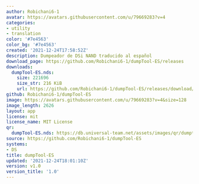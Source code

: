 ```yaml
---
author: Robichani6-1
avatar: https://avatars.githubusercontent.com/u/79669283?v=4
categories:
- utility
- translation
color: '#7e4563'
color_bg: '#7e4563'
created: '2021-12-24T17:58:52Z'
description: Dumpeador de DSi NAND traducido al español
download_page: https://github.com/Robichani6-1/dumpTool-ES/releases
downloads:
  dumpTool-ES.nds:
    size: 221696
    size_str: 216 KiB
    url: https://github.com/Robichani6-1/dumpTool-ES/releases/download/v1.0/dumpTool-ES.nds
github: Robichani6-1/dumpTool-ES
image: https://avatars.githubusercontent.com/u/79669283?v=4&size=128
image_length: 2626
layout: app
license: mit
license_name: MIT License
qr:
  dumpTool-ES.nds: https://db.universal-team.net/assets/images/qr/dumptool-es-nds.png
source: https://github.com/Robichani6-1/dumpTool-ES
systems:
- DS
title: dumpTool-ES
updated: '2021-12-24T18:01:10Z'
version: v1.0
version_title: '1.0'
---
```

